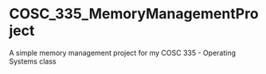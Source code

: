 # COSC_335_MemoryManagementProject
A simple memory management project for my COSC 335 - Operating Systems class
